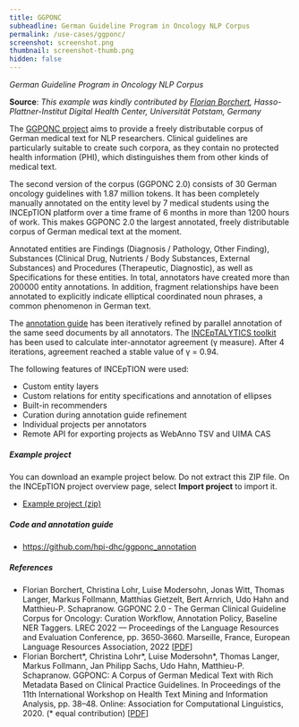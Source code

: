 ```yaml
---
title: GGPONC
subheadline: German Guideline Program in Oncology NLP Corpus
permalink: /use-cases/ggponc/
screenshot: screenshot.png
thumbnail: screenshot-thumb.png
hidden: false
---
```


<i>German Guideline Program in Oncology NLP Corpus</i>


**Source**: <i>This example was kindly contributed by 
<a href="https://florianborchert.de/">Florian Borchert</a>,
 Hasso-Plattner-Institut Digital Health Center, Universität Potstam, Germany</i>

The [GGPONC project][1] aims to provide a freely distributable corpus of German medical text for NLP researchers. Clinical guidelines are particularly suitable to create such corpora, as they contain no protected health information (PHI), which distinguishes them from other kinds of medical text.

The second version of the corpus (GGPONC 2.0) consists of 30 German oncology guidelines with 1.87 million tokens. It has been completely manually annotated on the entity level by 7 medical students using the INCEpTION platform over a time frame of 6 months in more than 1200 hours of work. This makes GGPONC 2.0 the largest annotated, freely distributable corpus of German medical text at the moment.

Annotated entities are Findings (Diagnosis / Pathology, Other Finding), Substances (Clinical Drug, Nutrients / Body Substances, External Substances) and Procedures (Therapeutic, Diagnostic), as well as Specifications for these entities. In total, annotators have created more than 200000 entity annotations. In addition, fragment relationships have been annotated to explicitly indicate elliptical coordinated noun phrases, a common phenomenon in German text.

The [annotation guide][3] has been iteratively refined by parallel annotation of the same seed documents by all annotators. The [INCEpTALYTICS toolkit][2] has been used to calculate inter-annotator agreement (γ measure). After 4 iterations, agreement reached a stable value of γ = 0.94.

The following features of INCEpTION were used:
* Custom entity layers
* Custom relations for entity specifications and annotation of ellipses
* Built-in recommenders
* Curation during annotation guide refinement
* Individual projects per annotators
* Remote API for exporting projects as WebAnno TSV and UIMA CAS

##### Example project

You can download an example project below. Do not extract this ZIP file. On the INCEpTION project overview page, select **Import project** to import it.

* [Example project (zip)](https://github.com/hpi-dhc/ggponc_annotation/raw/master/inception/ggponc_inception_uima_cas_json_0.4.0.zip)

##### Code and annotation guide

* https://github.com/hpi-dhc/ggponc_annotation 

##### References

* Florian Borchert, Christina Lohr, Luise Modersohn, Jonas Witt, Thomas Langer, Markus Follmann, Matthias Gietzelt, Bert Arnrich, Udo Hahn and Matthieu-P. Schapranow. 
  GGPONC 2.0 - The German Clinical Guideline Corpus for Oncology: Curation Workflow, Annotation Policy, Baseline NER Taggers. 
  LREC 2022 — Proceedings of the Language Resources and Evaluation Conference, pp. 3650‑3660. 
  Marseille, France, European Language Resources Association, 2022 
  [[PDF](http://www.lrec-conf.org/proceedings/lrec2022/pdf/2022.lrec-1.389.pdf)]
* Florian Borchert\*, Christina Lohr\*, Luise Modersohn\*, Thomas Langer, Markus Follmann, Jan Philipp Sachs, Udo Hahn, Matthieu-P. Schapranow. 
  GGPONC: A Corpus of German Medical Text with Rich Metadata Based on Clinical Practice Guidelines. 
  In Proceedings of the 11th International Workshop on Health Text Mining and Information Analysis, pp. 38–48. 
  Online: Association for Computational Linguistics, 2020. (\* equal contribution) 
  [[PDF](https://www.aclweb.org/anthology/2020.louhi-1.5)]

[1]: https://www.leitlinienprogramm-onkologie.de/projekte/ggponc-english/
[2]: https://github.com/ltl-ude/inceptalytics
[3]: https://github.com/hpi-dhc/ggponc_annotation 

